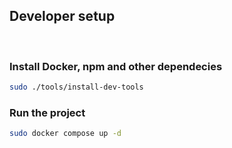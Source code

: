 ## Developer setup

<br>

### Install Docker, npm and other dependecies
```bash
sudo ./tools/install-dev-tools
```

### Run the project
```bash
sudo docker compose up -d
```

